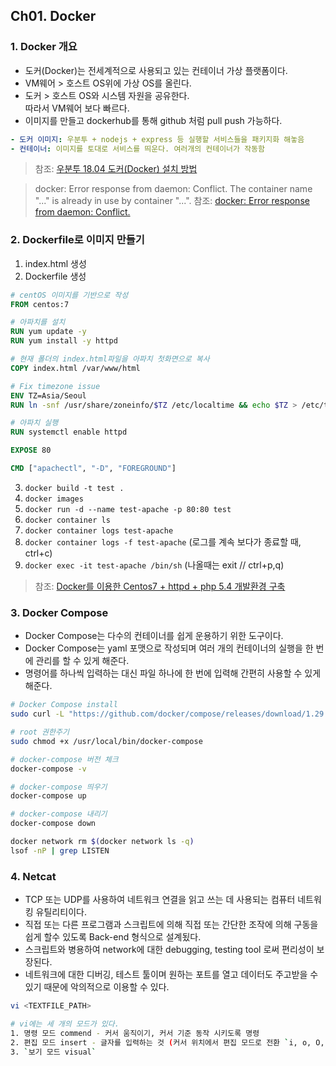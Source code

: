 ## Ch01. Docker

### 1. Docker 개요
- 도커(Docker)는 전세계적으로 사용되고 있는 컨테이너 가상 플랫폼이다.
- VM웨어 > 호스트 OS위에 가상 OS를 올린다.
- 도커 > 호스트 OS와 시스템 자원을 공유한다.  
  따라서 VM웨어 보다 빠르다.
- 이미지를 만들고 dockerhub를 통해 github 처럼 pull push 가능하다.

```yaml
- 도커 이미지: 우분투 + nodejs + express 등 실행할 서비스들을 패키지화 해놓음
- 컨테이너: 이미지를 토대로 서비스를 띄운다. 여러개의 컨테이너가 작동함
```
> 참조: [우분투 18.04 도커(Docker) 설치 방법](https://blog.cosmosfarm.com/archives/248/%EC%9A%B0%EB%B6%84%ED%88%AC-18-04-%EB%8F%84%EC%BB%A4-docker-%EC%84%A4%EC%B9%98-%EB%B0%A9%EB%B2%95/)


> docker: Error response from daemon: Conflict. The container name "..." is already in use by container "...".
> 참조: [docker: Error response from daemon: Conflict.](https://www.sysnet.pe.kr/2/0/12264)


### 2. Dockerfile로 이미지 만들기
1. index.html 생성
2. Dockerfile 생성

```dockerfile
# centOS 이미지를 기반으로 작성
FROM centos:7

# 아파치를 설치
RUN yum update -y
RUN yum install -y httpd

# 현재 폴더의 index.html파일을 아파치 첫화면으로 복사
COPY index.html /var/www/html

# Fix timezone issue
ENV TZ=Asia/Seoul
RUN ln -snf /usr/share/zoneinfo/$TZ /etc/localtime && echo $TZ > /etc/timezone

# 아파치 실행
RUN systemctl enable httpd

EXPOSE 80

CMD ["apachectl", "-D", "FOREGROUND"]
```
3. `docker build -t test .`
4. `docker images`
5. `docker run -d --name test-apache -p 80:80 test`
6. `docker container ls`
7. `docker container logs test-apache`
8. `docker container logs -f test-apache` (로그를 계속 보다가 종료할 때, ctrl+c)
9. `docker exec -it test-apache /bin/sh` (나올때는 exit // ctrl+p,q)

> 참조: [Docker를 이용한 Centos7 + httpd + php 5.4 개발환경 구축](https://ncube.net/centos7-httpd-php-54-development-environment-using-docker/)



### 3. Docker Compose
- Docker Compose는 다수의 컨테이너를 쉽게 운용하기 위한 도구이다.
- Docker Compose는 yaml 포맷으로 작성되며 여러 개의 컨테이너의 실행을 한 번에 관리를 할 수 있게 해준다.
- 명령어를 하나씩 입력하는 대신 파일 하나에 한 번에 입력해 간편히 사용할 수 있게 해준다.

```bash
# Docker Compose install
sudo curl -L "https://github.com/docker/compose/releases/download/1.29.2/docker-compose-$(uname -s)-$(uname -m)" -o /usr/local/bin/docker-compose

# root 권한주기
sudo chmod +x /usr/local/bin/docker-compose

# docker-compose 버전 체크
docker-compose -v

# docker-compose 띄우기
docker-compose up

# docker-compose 내리기 
docker-compose down

docker network rm $(docker network ls -q) 
lsof -nP | grep LISTEN
```

### 4. Netcat
- TCP 또는 UDP를 사용하여 네트워크 연결을 읽고 쓰는 데 사용되는 컴퓨터 네트워킹 유틸리티이다.
- 직접 또는 다른 프로그램과 스크립트에 의해 직접 또는 간단한 조작에 의해 구동을 쉽게 할수 있도록 Back-end 형식으로 설계됬다.
- 스크립트와 병용하여 network에 대한 debugging, testing tool 로써 편리성이 보장된다.
- 네트워크에 대한 디버깅, 테스트 툴이며 원하는 포트를 열고 데이터도 주고받을 수 있기 때문에 악의적으로 이용할 수 있다.


```bash
vi <TEXTFILE_PATH>

# vi에는 세 개의 모드가 있다.
1. 명령 모드 commend - 커서 움직이기, 커서 기준 동작 시키도록 명령 
2. 편집 모드 insert - 글자를 입력하는 것 (커서 위치에서 편집 모드로 전환 `i, o, O, A`)
3. `보기 모드 visual`
```